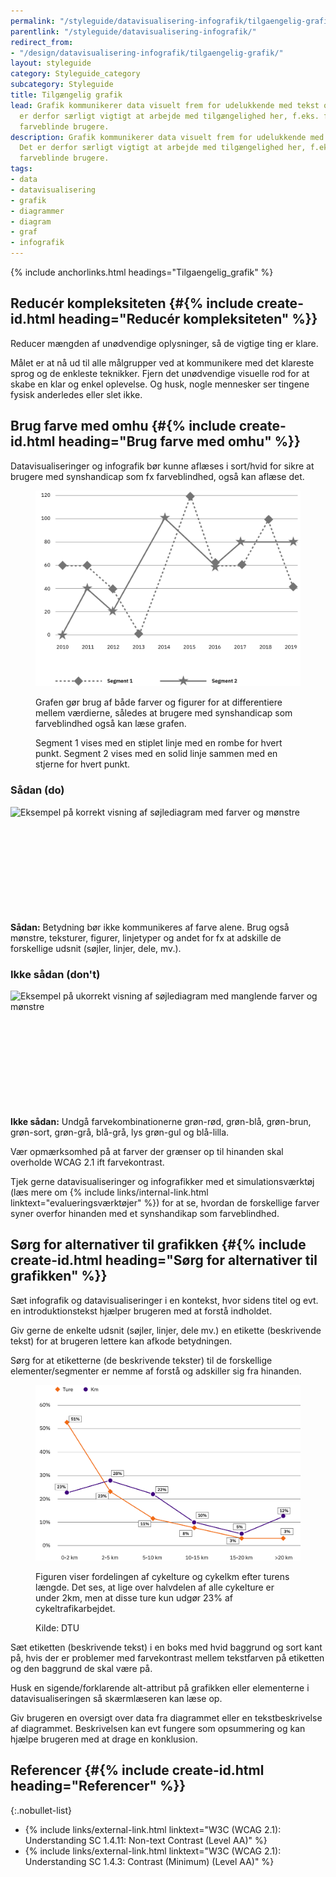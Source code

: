 ```yaml
---
permalink: "/styleguide/datavisualisering-infografik/tilgaengelig-grafik/"
parentlink: "/styleguide/datavisualisering-infografik/"
redirect_from:
- "/design/datavisualisering-infografik/tilgaengelig-grafik/"
layout: styleguide
category: Styleguide_category
subcategory: Styleguide
title: Tilgængelig grafik
lead: Grafik kommunikerer data visuelt frem for udelukkende med tekst og tal. Det
  er derfor særligt vigtigt at arbejde med tilgængelighed her, f.eks. for at tilgodese
  farveblinde brugere.
description: Grafik kommunikerer data visuelt frem for udelukkende med tekst og tal.
  Det er derfor særligt vigtigt at arbejde med tilgængelighed her, f.eks. for at tilgodese
  farveblinde brugere.
tags:
- data
- datavisualisering
- grafik
- diagrammer
- diagram
- graf
- infografik
---
```


{% include anchorlinks.html headings="Tilgaengelig_grafik" %}

## Reducér kompleksiteten {#{% include create-id.html heading="Reducér kompleksiteten" %}}

Reducer mængden af unødvendige oplysninger, så de vigtige ting er klare.

Målet er at nå ud til alle målgrupper ved at kommunikere med det klareste sprog og de enkleste teknikker. Fjern det unødvendige visuelle rod for at skabe en klar og enkel oplevelse. Og husk, nogle mennesker ser tingene fysisk anderledes eller slet ikke.

## Brug farve med omhu {#{% include create-id.html heading="Brug farve med omhu" %}}

Datavisualiseringer og infografik bør kunne aflæses i sort/hvid for sikre at brugere med synshandicap som fx farveblindhed, også kan aflæse det.

<figure class="mb-6">
<img src="/assets/img/design/datavisualisering/graph-figures.svg" class="w-percent-70" alt="Eksempel på graf med forskellige figurer frem for farver" />
<figcaption>
<p>Grafen gør brug af både farver og figurer for at differentiere mellem værdierne, således at brugere med synshandicap som farveblindhed også kan læse grafen.</p>
<p>Segment 1 vises med en stiplet linje med en rombe for hvert punkt. Segment 2 vises med en solid linje sammen med en stjerne for hvert punkt.</p>
</figcaption>
</figure>

<section class="do-dont-container row" aria-label="Eksempel på korrekt søjlediagram">
  <div class="col-12 col-md-6">
    <h3>Sådan (do)</h3>
    <div><img  src="{{ site.baseurl }}/assets/img/design/datavisualisering/barchart-do.svg" alt="Eksempel på korrekt visning af søjlediagram med farver og mønstre" /></div>
    <div class="separator"><svg class="icon-svg" focusable="false" aria-hidden="true"><use href="#check-circle"></use></svg><div></div></div>
    <p><strong>Sådan:</strong> Betydning bør ikke kommunikeres af farve alene. Brug også mønstre, teksturer, figurer, linjetyper og andet for fx at adskille de forskellige udsnit (søjler, linjer, dele, mv.).</p>
    </div>
    <div class="col-12 col-md-6">
    <h3>Ikke sådan (don't)</h3>
    <div><img  src="{{ site.baseurl }}/assets/img/design/datavisualisering/barchart-dont.svg" alt="Eksempel på ukorrekt visning af søjlediagram med manglende farver og mønstre" /></div>
    <div class="separator"><svg class="icon-svg" focusable="false" aria-hidden="true"><use href="#highlight-off"></use></svg><div></div></div>
    <p><strong>Ikke sådan:</strong> Undgå farvekombinationerne grøn-rød, grøn-blå, grøn-brun, grøn-sort, grøn-grå, blå-grå, lys grøn-gul og blå-lilla.</p>
  </div>
</section>

Vær opmærksomhed på at farver der grænser op til hinanden skal overholde WCAG 2.1 ift farvekontrast.

Tjek gerne datavisualiseringer og infografikker med et simulationsværktøj (læs mere om {% include links/internal-link.html linktext="evalueringsværktøjer" %}) for at se, hvordan de forskellige farver syner overfor hinanden med et synshandikap som farveblindhed.

## Sørg for alternativer til grafikken {#{% include create-id.html heading="Sørg for alternativer til grafikken" %}}

Sæt infografik og datavisualiseringer i en kontekst, hvor sidens titel og evt. en introduktionstekst hjælper brugeren med at forstå indholdet.

Giv gerne de enkelte udsnit (søjler, linjer, dele mv.) en etikette (beskrivende tekst) for at brugeren lettere kan afkode betydningen.

Sørg for at etiketterne (de beskrivende tekster) til de forskellige elementer/segmenter er nemme af forstå og adskiller sig fra hinanden.

<figure class="mb-6">
  <img src="/assets/img/design/datavisualisering/graph-biking.svg" class="w-percent-md-70" alt="Eksempel på graf der viser fordelingen af cykelture og cykelkm efter turens længde." />
  <figcaption>
    <p>Figuren viser fordelingen af cykelture og cykelkm efter turens længde. Det ses, at lige over halvdelen af alle cykelture er under 2km, men at disse ture kun udgør 23% af cykeltrafikarbejdet.</p>
    <p>Kilde: DTU</p>
  </figcaption>
</figure>

Sæt etiketten (beskrivende tekst) i en boks med hvid baggrund og sort kant på, hvis der er problemer med farvekontrast mellem tekstfarven på  etiketten og den baggrund de skal være på.

Husk en sigende/forklarende alt-attribut på grafikken eller elementerne i datavisualiseringen så skærmlæseren kan læse op.

Giv brugeren en oversigt over data fra diagrammet eller en tekstbeskrivelse af diagrammet. Beskrivelsen kan evt fungere som opsummering og kan hjælpe brugeren med at drage en konklusion.

## Referencer {#{% include create-id.html heading="Referencer" %}}

{:.nobullet-list}

* {% include links/external-link.html linktext="W3C (WCAG 2.1): Understanding SC 1.4.11: Non-text Contrast (Level AA)" %}
* {% include links/external-link.html linktext="W3C (WCAG 2.1): Understanding SC 1.4.3: Contrast (Minimum) (Level AA)" %}